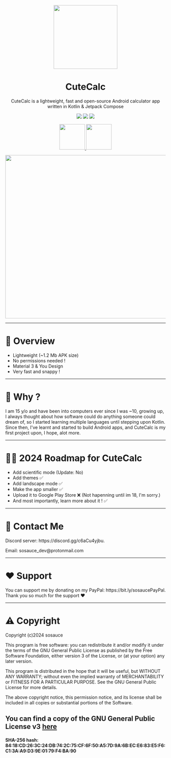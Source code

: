 <p align=center><image src="https://i.ibb.co/0DQR8x8/icon2.png" height="200" /></p>
<h1 align="center">CuteCalc</h1>
<p align="center">CuteCalc is a lightweight, fast and open-source Android calculator app written in Kotlin & Jetpack Compose</p>
<p align="center">
  <image src="https://img.shields.io/github/downloads/sosauce/CuteCalc/total?style=for-the-badge&logo=GitHub&color=%23F9B3A9"/>
  <image src="https://img.shields.io/github/v/release/sosauce/CuteCalc?style=for-the-badge&logo=GitHub&color=%23F9B3A9"/>
  <image src="https://img.shields.io/badge/Kotlin-100%25-%23F9B3A9?style=for-the-badge&logo=Kotlin"/>
</p>

<p align="center">
 <a href="https://github.com/sosauce/CuteCalc/releases">
   <image src="https://i.ibb.co/q0mdc4Z/get-it-on-github.png" height="80"/>
 </a>
  <a href="https://apt.izzysoft.de/fdroid/index/apk/com.sosauce.cutecalc">
   <image src="https://gitlab.com/IzzyOnDroid/repo/-/raw/master/assets/IzzyOnDroid.png" height="80"/>
 </a>
</p>


<p align=center><image src="https://i.ibb.co/FVZkb6W/01.jpg" height="512"/>




---
<h1>👀 Overview</h1>

- Lightweight (~1.2 Mb APK size)
- No permissions needed !
- Material 3 & You Design
- Very fast and snappy !

---
<h1>🤔 Why ?</h1>

<p>I am 15 y/o and have been into computers ever since I was ~10, growing up, I always thought about how software could do anything someone could dream of, so I started learning multiple languages until stepping upon Kotlin. Since then, I've learnt and started to build Android apps, and CuteCalc is my first project upon, I hope, alot more. </p>

---
<h1>🏃‍♂️ 2024 Roadmap for CuteCalc</h1>

- Add scientific mode (Update: No)
- Add themes ✅
- Add landscape mode ✅
- Make the app smaller ✅
- Upload it to Google Play Store ❌ (Not hapenning until im 18, I'm sorry.)
- And most importantly, learn more about it ! ✅

---
<h1>💬 Contact Me</h1>
<p>Discord server: https://discord.gg/c6aCu4yjbu.</p>
<p>Email: sosauce_dev@protonmail.com</p>

---
<h1>❤️ Support</h1>

<p>You can support me by donating on my PayPal: https://bit.ly/sosaucePayPal. Thank you so much for the support ❤️</p>

---

<h1>⚠️ Copyright</h1>

<p>Copyright (c)2024 sosauce

This program is free software: you can redistribute it and/or modify
it under the terms of the GNU General Public License as published by
the Free Software Foundation, either version 3 of the License, or
(at your option) any later version.

This program is distributed in the hope that it will be useful,
but WITHOUT ANY WARRANTY; without even the implied warranty of
MERCHANTABILITY or FITNESS FOR A PARTICULAR PURPOSE. See the
GNU General Public License for more details.

The above copyright notice, this permission notice, and its license shall be included in all copies or substantial portions of the Software.

You can find a copy of the GNU General Public License v3 [here](https://www.gnu.org/licenses/)</p>
---
#### SHA-256 hash: 84:18:CD:26:3C:24:DB:74:2C:75:CF:6F:50:A5:7D:9A:6B:EC:E6:83:E5:F6:C1:3A:A9:D3:9E:01:79:F4:BA:90


